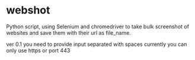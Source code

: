 # webshot
Python script, using Selenium and chromedriver to take bulk screenshot of websites and save them with their url as file_name.


ver 0.1
you need to provide input separated with spaces
currently you can only use https or port 443
